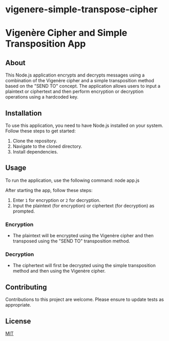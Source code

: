 # vigenere-simple-transpose-cipher
# Vigenère Cipher and Simple Transposition App

## About
This Node.js application encrypts and decrypts messages using a combination of the Vigenère cipher and a simple transposition method based on the "SEND TO" concept. The application allows users to input a plaintext or ciphertext and then perform encryption or decryption operations using a hardcoded key.

## Installation

To use this application, you need to have Node.js installed on your system. Follow these steps to get started:

1. Clone the repository.
2. Navigate to the cloned directory.
3. Install dependencies.

## Usage

To run the application, use the following command:
node app.js


After starting the app, follow these steps:

1. Enter `1` for encryption or `2` for decryption.
2. Input the plaintext (for encryption) or ciphertext (for decryption) as prompted.

### Encryption
- The plaintext will be encrypted using the Vigenère cipher and then transposed using the "SEND TO" transposition method.

### Decryption
- The ciphertext will first be decrypted using the simple transposition method and then using the Vigenère cipher.

## Contributing
Contributions to this project are welcome. Please ensure to update tests as appropriate.

## License
[MIT](https://choosealicense.com/licenses/mit/)
